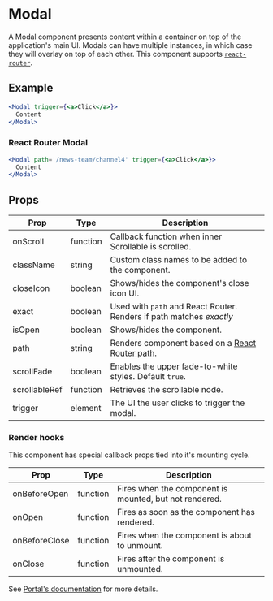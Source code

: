 # Modal

A Modal component presents content within a container on top of the application's main UI. Modals can have multiple instances, in which case they will overlay on top of each other. This component supports [`react-router`](https://github.com/ReactTraining/react-router).


## Example

```jsx
<Modal trigger={<a>Click</a>}>
  Content
</Modal>
```


### React Router Modal

```jsx
<Modal path='/news-team/channel4' trigger={<a>Click</a>}>
  Content
</Modal>
```



## Props

| Prop | Type | Description |
| --- | --- | --- |
| onScroll | function | Callback function when inner Scrollable is scrolled. |
| className | string | Custom class names to be added to the component. |
| closeIcon | boolean | Shows/hides the component's close icon UI. |
| exact | boolean | Used with `path` and React Router. Renders if path matches _exactly_ |
| isOpen | boolean | Shows/hides the component. |
| path | string | Renders component based on a [React Router path](https://reacttraining.com/react-router/web/api/Route/path-string). |
| scrollFade | boolean | Enables the upper fade-to-white styles. Default `true`. |
| scrollableRef | function | Retrieves the scrollable node. |
| trigger | element | The UI the user clicks to trigger the modal. |


### Render hooks

This component has special callback props tied into it's mounting cycle.

| Prop | Type | Description |
| --- | --- | --- |
| onBeforeOpen | function | Fires when the component is mounted, but not rendered. |
| onOpen | function | Fires as soon as the component has rendered. |
| onBeforeClose | function | Fires when the component is about to unmount. |
| onClose | function | Fires after the component is unmounted. |

See [Portal's documentation](../Portal#render-hooks) for more details.
